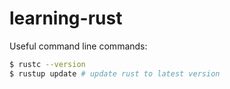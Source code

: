 # learning-rust

Useful command line commands:
```bash
$ rustc --version
$ rustup update # update rust to latest version
```
